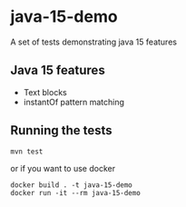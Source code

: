 # java-15-demo
A set of tests demonstrating java 15 features


## Java 15 features
* Text blocks
* instantOf pattern matching


## Running the tests
```
mvn test
```
or if you want to use docker
```
docker build . -t java-15-demo
docker run -it --rm java-15-demo
```